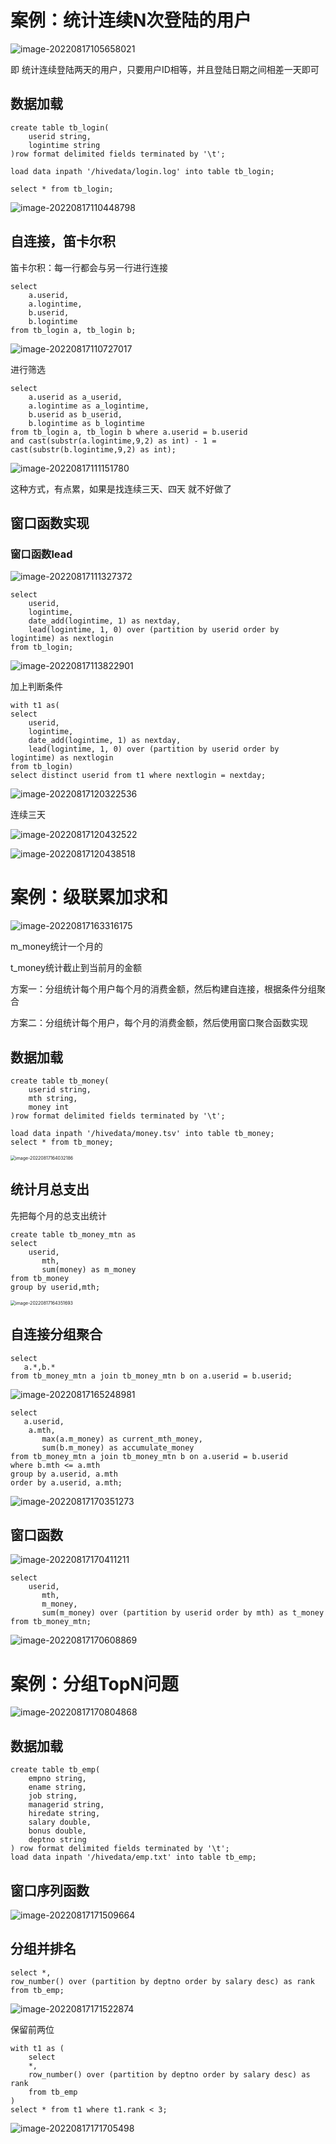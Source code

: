 # 案例：统计连续N次登陆的用户

![image-20220817105658021](picture/image-20220817105658021.png)

即 统计连续登陆两天的用户，只要用户ID相等，并且登陆日期之间相差一天即可



## 数据加载

```HIVE
create table tb_login(
    userid string,
    logintime string
)row format delimited fields terminated by '\t';

load data inpath '/hivedata/login.log' into table tb_login;

select * from tb_login;
```

![image-20220817110448798](picture/image-20220817110448798.png)



## 自连接，笛卡尔积

笛卡尔积：每一行都会与另一行进行连接

```hive
select
    a.userid,
    a.logintime,
    b.userid,
    b.logintime
from tb_login a, tb_login b;
```

![image-20220817110727017](picture/image-20220817110727017.png)

进行筛选

```hive
select
    a.userid as a_userid,
    a.logintime as a_logintime,
    b.userid as b_userid,
    b.logintime as b_logintime
from tb_login a, tb_login b where a.userid = b.userid
and cast(substr(a.logintime,9,2) as int) - 1 = cast(substr(b.logintime,9,2) as int);
```

![image-20220817111151780](picture/image-20220817111151780.png)



这种方式，有点累，如果是找连续三天、四天 就不好做了



## 窗口函数实现

### 窗口函数lead

![image-20220817111327372](picture/image-20220817111327372.png)

```Hive
select
    userid,
    logintime,
    date_add(logintime, 1) as nextday,
    lead(logintime, 1, 0) over (partition by userid order by logintime) as nextlogin
from tb_login;
```

![image-20220817113822901](picture/image-20220817113822901.png)



加上判断条件

```HIVE
with t1 as(
select
    userid,
    logintime,
    date_add(logintime, 1) as nextday,
    lead(logintime, 1, 0) over (partition by userid order by logintime) as nextlogin
from tb_login)
select distinct userid from t1 where nextlogin = nextday;
```

![image-20220817120322536](picture/image-20220817120322536.png)



连续三天

![image-20220817120432522](picture/image-20220817120432522.png)

![image-20220817120438518](picture/image-20220817120438518.png)



# 案例：级联累加求和

![image-20220817163316175](picture/image-20220817163316175.png)

m_money统计一个月的

t_money统计截止到当前月的金额



方案一：分组统计每个用户每个月的消费金额，然后构建自连接，根据条件分组聚合

方案二：分组统计每个用户，每个月的消费金额，然后使用窗口聚合函数实现



## 数据加载

```hive
create table tb_money(
    userid string,
    mth string,
    money int
)row format delimited fields terminated by '\t';

load data inpath '/hivedata/money.tsv' into table tb_money;
select * from tb_money;
```

<img src="picture/image-20220817164032186.png" alt="image-20220817164032186" style="zoom:50%;" />





## 统计月总支出

先把每个月的总支出统计

```Hive
create table tb_money_mtn as
select
    userid,
       mth,
       sum(money) as m_money
from tb_money
group by userid,mth;
```

<img src="picture/image-20220817164351693.png" alt="image-20220817164351693" style="zoom:50%;" />



## 自连接分组聚合

```HIVE
select
   a.*,b.*
from tb_money_mtn a join tb_money_mtn b on a.userid = b.userid;
```

![image-20220817165248981](picture/image-20220817165248981.png)



```HIVE
select
   a.userid,
    a.mth,
       max(a.m_money) as current_mth_money,
       sum(b.m_money) as accumulate_money
from tb_money_mtn a join tb_money_mtn b on a.userid = b.userid
where b.mth <= a.mth
group by a.userid, a.mth
order by a.userid, a.mth;
```

![image-20220817170351273](picture/image-20220817170351273.png)



## 窗口函数

![image-20220817170411211](picture/image-20220817170411211.png)

```HIVE
select
    userid,
       mth,
       m_money,
       sum(m_money) over (partition by userid order by mth) as t_money
from tb_money_mtn;
```

![image-20220817170608869](picture/image-20220817170608869.png)



# 案例：分组TopN问题

![image-20220817170804868](picture/image-20220817170804868.png)

## 数据加载

```Hive
create table tb_emp(
    empno string,
    ename string,
    job string,
    managerid string,
    hiredate string,
    salary double,
    bonus double,
    deptno string
) row format delimited fields terminated by '\t';
load data inpath '/hivedata/emp.txt' into table tb_emp;
```

## 窗口序列函数

![image-20220817171509664](picture/image-20220817171509664.png)

## **分组并排名**

```Hive
select *,
row_number() over (partition by deptno order by salary desc) as rank
from tb_emp;
```

![image-20220817171522874](picture/image-20220817171522874.png)



保留前两位

```Hive
with t1 as (
    select 
  	*,
    row_number() over (partition by deptno order by salary desc) as rank
    from tb_emp
)
select * from t1 where t1.rank < 3;
```

![image-20220817171705498](picture/image-20220817171705498.png)